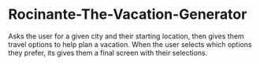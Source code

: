 # Rocinante-The-Vacation-Generator
Asks the user for a given city and their starting location, then gives them travel options to help plan a vacation. When the user selects which options they prefer, its gives them a final screen with their selections.

